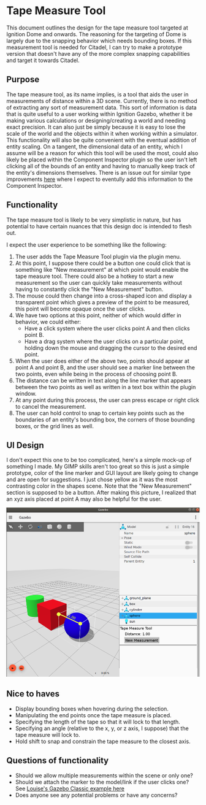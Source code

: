 # Tape Measure Tool

This document outlines the design for the tape measure tool targeted at
Ignition Dome and onwards.  The reasoning for the targeting of Dome is largely
due to the snapping behavior which needs bounding boxes.  If this measurement
tool is needed for Citadel, I can try to make a prototype version that doesn't
have any of the more complex snapping capabilities and target it towards
Citadel.

## Purpose

The tape measure tool, as its name implies, is a tool that aids the user in
measurements of distance within a 3D scene. Currently, there is no method
of extracting any sort of measurement data.  This sort of information is data
that is quite useful to a user working within Ignition Gazebo, whether it be
making various calculations or designing/creating a world and needing exact
precision.  It can also just be simply because it is easy to lose the scale of
the world and the objects within it when working within a simulator. This
functionality will also be quite convenient with the eventual addition of
entity scaling.  On a tangent, the dimensional data of an entity, which I
assume will be a reason for which this tool will be used the most, could also
likely be placed within the Component Inspector plugin so the user isn't left
clicking all of the bounds of an entity and having to manually keep track of
the entity's dimensions themselves. There is an issue out for similar type
improvements [here](https://github.com/ignitionrobotics/ign-gazebo/issues/158)
where I expect to eventully add this information to the Component Inspector.


## Functionality

The tape measure tool is likely to be very simplistic in nature, but has
potential to have certain nuances that this design doc is intended to flesh
out.

I expect the user experience to be something like the following:
 1. The user adds the Tape Measure Tool plugin via the plugin menu.
 2. At this point, I suppose there could be a button one could click
    that is something like "New measurement" at which point would enable
    the tape measure tool.  There could also be a hotkey to start a new
    measurement so the user can quickly take measurements without having
    to constantly click the "New Measurement" button.
 3. The mouse could then change into a cross-shaped icon and display a
    transparent point which gives a preview of the point to be measured,
    this point will become opaque once the user clicks.
 4. We have two options at this point, neither of which would differ
    in behavior, we could either:
    * Have a click system where the user clicks point A and then clicks
      point B.
    * Have a drag system where the user clicks on a particular point, holding
      down the mouse and dragging the cursor to the desired end point.
 5. When the user does either of the above two, points should appear at point
    A and point B, and the user should see a marker line between the two
    points, even while being in the process of choosing point B.
 6. The distance can be written in text along the line marker that appears
    between the two points as well as written in a text box within the plugin
    window.
 7. At any point during this process, the user can press escape or right click
    to cancel the measurement.
 8. The user can hold control to snap to certain key points such as the
    boundaries of an entity's bounding box, the corners of those bounding
    boxes, or the grid lines as well.

## UI Design

I don't expect this one to be too complicated, here's a simple mock-up of
something I made.  My GIMP skills aren't too great so this is just a simple
prototype, color of the line marker and GUI layout are likely going to change
and are open for suggestions.  I just chose yellow as it was the most
contrasting color in the shapes scene.  Note that the "New Measurement"
section is supposed to be a button.  After making this picture, I realized
that an xyz axis placed at point A may also be helpful for the user.

![Tape measure UI](images/tape_ui.png)

## Nice to haves

 * Display bounding boxes when hovering during the selection.
 * Manipulating the end points once the tape measure is placed.
 * Specifying the length of the tape so that it will lock to that length.
 * Specifying an angle (relative to the x, y, or z axis, I suppose) that the
   tape measure will lock to.
 * Hold shift to snap and constrain the tape measure to the closest axis.

## Questions of functionality

 * Should we allow multiple measurements within the scene or only one?
 * Should we attach the marker to the model/link if the user clicks one?
   See [Louise's Gazebo Classic example here](https://www.youtube.com/watch?v=XjszkNSthok&feature=youtu.be)
 * Does anyone see any potential problems or have any concerns?
